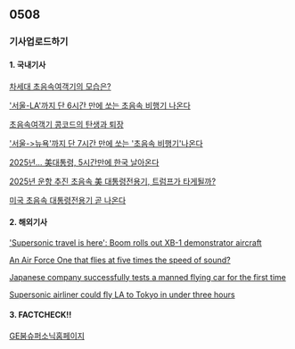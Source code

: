 ## 0508
### 기사업로드하기
#### 1. 국내기사

[차세대 초음속여객기의 모습은?](https://www.sciencetimes.co.kr/news/%EC%B0%A8%EC%84%B8%EB%8C%80-%EC%B4%88%EC%9D%8C%EC%86%8D%EC%97%AC%EA%B0%9D%EA%B8%B0%EC%9D%98-%EB%AA%A8%EC%8A%B5%EC%9D%80/)

['서울-LA'까지 단 6시간 만에 쏘는 초음속 비행기 나온다](https://www.insight.co.kr/news/327721)

[초음속여객기 콩코드의 탄생과 퇴장](https://www.sciencetimes.co.kr/news/%EC%B4%88%EC%9D%8C%EC%86%8D%EC%97%AC%EA%B0%9D%EA%B8%B0-%EC%BD%A9%EC%BD%94%EB%93%9C%EC%9D%98-%ED%83%84%EC%83%9D%EA%B3%BC-%ED%87%B4%EC%9E%A5/)

['서울->뉴욕'까지 단 7시간 만에 쏘는 '초음속 비행기'나온다](https://biz.insight.co.kr/news/293395)

[2025년… 美대통령, 5시간만에 한국 날아온다](https://www.chosun.com/international/us/2020/09/09/6QCWGSML5ZFEZLLSR7T5T45IOQ/)

[2025년 운항 추진 초음속 美 대통령전용기, 트럼프가 타게될까?](https://biz.chosun.com/site/data/html_dir/2020/09/10/2020091000520.html)

[미국 초음속 대통령전용기 곧 나온다](https://www.yna.co.kr/view/AKR20200908043600009)
>

#### 2. 해외기사

['Supersonic travel is here': Boom rolls out XB-1 demonstrator aircraft](https://edition.cnn.com/travel/article/boom-supersonic-rolls-out-xb-1-demonstrator-aircraft/index.html)

[An Air Force One that flies at five times the speed of sound?](https://edition.cnn.com/travel/article/supersonic-air-force-one/index.html)

[Japanese company successfully tests a manned flying car for the first time](https://edition.cnn.com/2020/08/29/us/flying-car-successful-test-in-japan-trnd/index.html)

[Supersonic airliner could fly LA to Tokyo in under three hours](https://edition.cnn.com/travel/article/aerion-as3-supersonic-jet/index.html)

>

#### 3. FACTCHECK!!

[GE붐슈퍼소닉홈페이지](https://boomsupersonic.com/)

